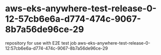 # aws-eks-anywhere-test-release-0-12-57cb6e6a-d774-474c-9067-8b7a56de96ce-29
repository for use with E2E test job aws-eks-anywhere-test-release-0-12:57cb6e6a-d774-474c-9067-8b7a56de96ce-29
